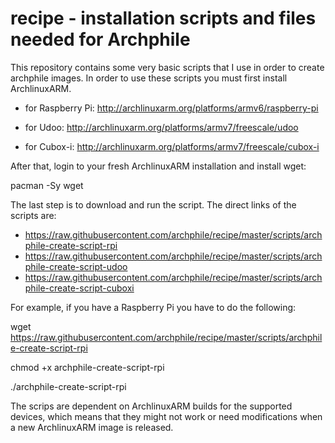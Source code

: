 recipe - installation scripts and files needed for Archphile
======

This repository contains some very basic scripts that I use in order to create archphile images. 
In order to use these scripts you must first install ArchlinuxARM.

- for Raspberry Pi:
http://archlinuxarm.org/platforms/armv6/raspberry-pi

- for Udoo:
http://archlinuxarm.org/platforms/armv7/freescale/udoo

- for Cubox-i:
http://archlinuxarm.org/platforms/armv7/freescale/cubox-i


After that, login to your fresh ArchlinuxARM installation and install wget:

pacman -Sy wget

The last step is to download and run the script. The direct links of the scripts are:

- https://raw.githubusercontent.com/archphile/recipe/master/scripts/archphile-create-script-rpi
- https://raw.githubusercontent.com/archphile/recipe/master/scripts/archphile-create-script-udoo
- https://raw.githubusercontent.com/archphile/recipe/master/scripts/archphile-create-script-cuboxi


For example, if you have a Raspberry Pi you have to do the following:

wget https://raw.githubusercontent.com/archphile/recipe/master/scripts/archphile-create-script-rpi

chmod +x archphile-create-script-rpi

./archphile-create-script-rpi


The scrips are dependent on ArchlinuxARM builds for the supported devices, which means that they might not work or need modifications when a new ArchlinuxARM image is released.









